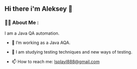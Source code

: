 ## Hi there i'm Aleksey 👋

### :man_technologist: About Me :
I am a Java QA automation.
- :telescope: I’m working as a Java AQA.

- :seedling: I am studying testing techniques and new ways of testing.

- :mailbox: How to reach me: lsplayl888@gmail.com




<!--
**Lsplay2/Lsplay2** is a ✨ _special_ ✨ repository because its `README.md` (this file) appears on your GitHub profile.

Here are some ideas to get you started:

- 🔭 I’m currently working on ...
- 🌱 I’m currently learning ...
- 👯 I’m looking to collaborate on ...
- 🤔 I’m looking for help with ...
- 💬 Ask me about ...
- 📫 How to reach me: ...
- 😄 Pronouns: ...
- ⚡ Fun fact: ...
-->
